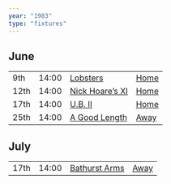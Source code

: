 ```yaml
---
year: "1983"
type: "fixtures"
---
```


## June

|  |  |  |  |
|:---|:---|:---|:---|
| 9th | 14:00 | [Lobsters](/1983/lobsters) | [Home](https://goo.gl/maps/FDQEWGwmyb21QdUP7) |
| 12th | 14:00 | [Nick Hoare’s XI](/1983/nick-hoares-xi) | [Home](https://goo.gl/maps/TKf5ZBWfggmbtMNt5) |
| 17th | 14:00 | [U.B. II](/1983/ub-ii) | [Home](https://goo.gl/maps/TKf5ZBWfggmbtMNt5) |
| 25th | 14:00 | [A Good Length](/1983/a-good-length) | [Away](https://goo.gl/maps/JPC46TjnKbfMmNP47) |

## July

|  |  |  |  |
|:---|:---|:---|:---|
| 17th | 14:00 | [Bathurst Arms](1983/bathurst-arms) | [Away](https://goo.gl/maps/HGNU7FAfNffetPu1A) |